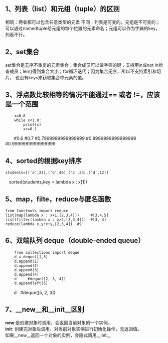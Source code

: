 ## 1、列表（list）和元组（tuple）的区别
相同：两者都可以包含任意类型的元素
不同：列表是可变的，元组是不可变的；可以通过namedtuple给元组的每个位置的元素命名；元组可以作为字典的key，列表不行。
## 2、set集合
set集合是无序不重复的元素集合；集合成员可以做字典的键；支持用in或not in检查成员；len()得到集合大小；for循环迭代；因为集合无序，所以不支持索引和切片，
也没有keys来获取集合中元素的值。
## 3、浮点数比较相等的情况不能通过== 或者 !=，应该是一个范围
        x=0.6
        while x<1.0:
            print(x)
            x+=0.1
        #0.6
        #0.7
        #0.7999999999999999
        #0.8999999999999999
        #0.9999999999999999

## 4、sorted的根据key排序
    students=[('a',23),('b',46),('c',24),('d',12)]
    sorted(students,key = lambda x : x[1])
## 5、map，filte，reduce与匿名函数
    from functools import reduce
    list(map(lambda x : x+1,[2,3,4]))     #[3,4,5]
    list(filter(lambda x : x>2,[2,3,4]))  #[3, 4]
    reduce(lambda x,y:x+y,[2,3,4])  #9
## 6、双端队列 deque（double-ended queue）
        from collections import deque
        d = deque([],3)
        d.append(1)
        d.append(2)
        d.append(3)
        d.append(4)
        d     #deque([2, 3, 4])
        d.appendleft(5)
        d   #deque([5, 2, 3])
## 7、__new__和__init__区别
__new__:是创建对象时调用，会返回当前对象的一个实例。</br>
__init__: 创建完对象后调用，对当前对象实例进行初始化操作，无返回值。</br>
如果__new__返回一个对象的实例，会隐式调用__init__</br>
